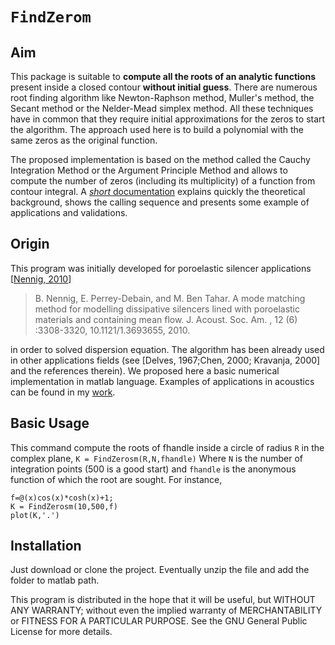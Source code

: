 `FindZerom`
============


## Aim
This package is suitable to **compute all the roots of an analytic functions** present inside a closed contour **without initial guess**. There are numerous root finding algorithm like Newton-Raphson method, Muller's method, the Secant method or the Nelder-Mead simplex method. All these techniques have in common that they require initial approximations for the zeros to start the algorithm. The approach used here is to build a polynomial with the same zeros as the original function.

The proposed implementation is based on the method called the Cauchy Integration Method or the Argument Principle Method and allows to compute the number of zeros (including its multiplicity) of a function from contour integral. A [_short_ documentation](https://github.com/nennigb/FindZerosm/blob/master/Documentation/FindZerosm.pdf) explains quickly the theoretical background, shows the calling sequence and presents some example of applications and validations. 

## Origin
This program was initially developed for poroelastic silencer applications [[Nennig, 2010](https://github.com/nennigb/FindZerosm/blob/master/Documentation/Nennig_et_al_jasa_2010.pdf)]

>B. Nennig, E. Perrey-Debain, and M. Ben Tahar. A mode matching method for modelling dissipative silencers lined with poroelastic materials and containing mean flow. J. Acoust. Soc. Am. , 12 (6) :3308-3320, 10.1121/1.3693655, 2010.

in order to solved dispersion equation. The algorithm has been already used in other applications fields (see [Delves, 1967;Chen, 2000; Kravanja, 2000] and the references therein). We proposed here a basic numerical implementation in matlab language. Examples of applications in acoustics can be found in my [work](https://cv.archives-ouvertes.fr/benoit-nennig).

## Basic Usage
This command compute the roots of fhandle inside a circle of radius `R` in the complex plane,
`K = FindZerosm(R,N,fhandle)`
Where `N` is the number of integration points (500 is a good start) and `fhandle` is the anonymous function of which the root are sought. For instance,
```
f=@(x)cos(x)*cosh(x)+1;
K = FindZerosm(10,500,f)
plot(K,'.')
```
## Installation
Just download or clone the project. Eventually unzip the file and add the folder to matlab path.

This program is distributed in the hope that it will be useful, but WITHOUT ANY WARRANTY; without even the implied warranty of MERCHANTABILITY or FITNESS FOR A PARTICULAR PURPOSE.  See the GNU General Public License for more details.

